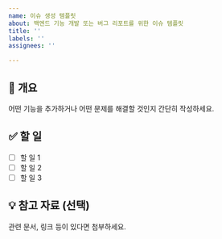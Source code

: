 ```yaml
---
name: 이슈 생성 템플릿
about: 백엔드 기능 개발 또는 버그 리포트를 위한 이슈 템플릿
title: ''
labels: ''
assignees: ''

---
```


## 🧩 개요
어떤 기능을 추가하거나 어떤 문제를 해결할 것인지 간단히 작성하세요.

## ✅ 할 일
- [ ] 할 일 1
- [ ] 할 일 2
- [ ] 할 일 3

## 💡 참고 자료 (선택)
관련 문서, 링크 등이 있다면 첨부하세요.
